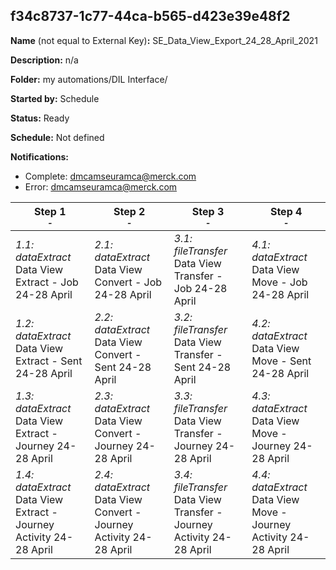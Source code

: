 ## f34c8737-1c77-44ca-b565-d423e39e48f2

**Name** (not equal to External Key)**:** SE_Data_View_Export_24_28_April_2021

**Description:** n/a

**Folder:** my automations/DIL Interface/

**Started by:** Schedule

**Status:** Ready

**Schedule:** Not defined

**Notifications:**

* Complete: dmcamseuramca@merck.com
* Error: dmcamseuramca@merck.com

| Step 1<br>_<small>-</small>_ | Step 2<br>_<small>-</small>_ | Step 3<br>_<small>-</small>_ | Step 4<br>_<small>-</small>_ |
| --- | --- | --- | --- |
| _1.1: dataExtract_<br>Data View Extract - Job 24-28 April | _2.1: dataExtract_<br>Data View Convert - Job 24-28 April | _3.1: fileTransfer_<br>Data View Transfer - Job 24-28 April | _4.1: dataExtract_<br>Data View Move - Job 24-28 April |
| _1.2: dataExtract_<br>Data View Extract - Sent 24-28 April | _2.2: dataExtract_<br>Data View Convert - Sent 24-28 April | _3.2: fileTransfer_<br>Data View Transfer - Sent 24-28 April | _4.2: dataExtract_<br>Data View Move - Sent 24-28 April |
| _1.3: dataExtract_<br>Data View Extract - Journey 24-28 April | _2.3: dataExtract_<br>Data View Convert - Journey 24-28 April | _3.3: fileTransfer_<br>Data View Transfer - Journey 24-28 April | _4.3: dataExtract_<br>Data View Move - Journey 24-28 April |
| _1.4: dataExtract_<br>Data View Extract - Journey Activity 24-28 April | _2.4: dataExtract_<br>Data View Convert - Journey Activity 24-28 April | _3.4: fileTransfer_<br>Data View Transfer - Journey Activity 24-28 April | _4.4: dataExtract_<br>Data View Move - Journey Activity 24-28 April |
